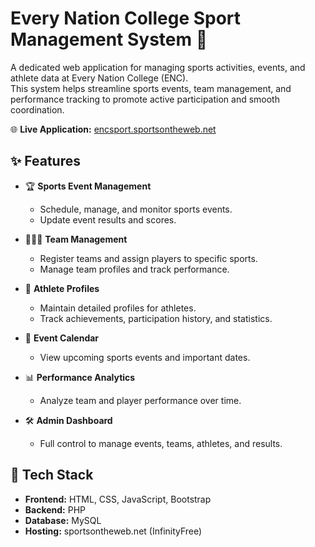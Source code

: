 # Every Nation College Sport Management System 🏅

A dedicated web application for managing sports activities, events, and athlete data at Every Nation College (ENC).  
This system helps streamline sports events, team management, and performance tracking to promote active participation and smooth coordination.

🌐 **Live Application:** [encsport.sportsontheweb.net](http://encsport.sportsontheweb.net/)

## ✨ Features

- 🏆 **Sports Event Management**
  - Schedule, manage, and monitor sports events.
  - Update event results and scores.

- 🧑‍🤝‍🧑 **Team Management**
  - Register teams and assign players to specific sports.
  - Manage team profiles and track performance.

- 🏃 **Athlete Profiles**
  - Maintain detailed profiles for athletes.
  - Track achievements, participation history, and statistics.

- 📅 **Event Calendar**
  - View upcoming sports events and important dates.

- 📊 **Performance Analytics**
  - Analyze team and player performance over time.

- 🛠️ **Admin Dashboard**
  - Full control to manage events, teams, athletes, and results.

## 🚀 Tech Stack

- **Frontend:** HTML, CSS, JavaScript, Bootstrap
- **Backend:** PHP
- **Database:** MySQL
- **Hosting:** sportsontheweb.net (InfinityFree)
